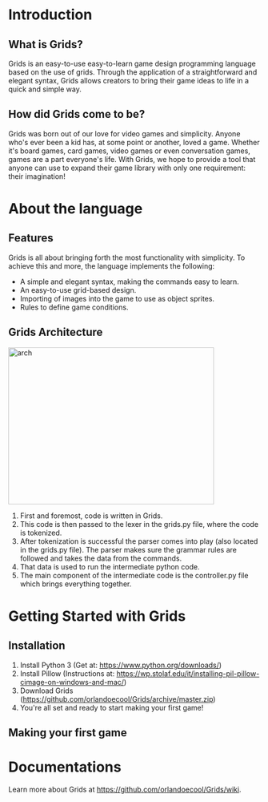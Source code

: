 
# Introduction

## What is Grids?
  Grids is an easy-to-use easy-to-learn game design programming language based on the use of grids. Through the application of a straightforward and elegant syntax, Grids allows creators to bring their game ideas to life in a quick and simple way.
  
## How did Grids come to be? 
  Grids was born out of our love for video games and simplicity. Anyone who's ever been a kid has, at some point or another, loved a game. Whether it's board games, card games, video games or even conversation games, games are a part everyone's life. With Grids, we hope to provide a tool that anyone can use to expand their game library with only one requirement: their imagination!
  
# About the language

## Features
  Grids is all about bringing forth the most functionality with simplicity. To achieve this and more, the language implements the following:
  
- A simple and elegant syntax, making the commands easy to learn.
- An easy-to-use grid-based design.
- Importing of images into the game to use as object sprites.
- Rules to define game conditions.

## Grids Architecture

<a data-flickr-embed="true"  href="https://www.flickr.com/photos/155153101@N04/39924120831/in/dateposted-public/" title="arch"><img src="https://farm5.staticflickr.com/4607/39924120831_d42d81dd3b.jpg" width="411" height="313" alt="arch"></a><script async src="//embedr.flickr.com/assets/client-code.js" charset="utf-8"></script>

1. First and foremost, code is written in Grids. 
2. This code is then passed to the lexer in the grids.py file, where the code is tokenized. 
3. After tokenization is successful the parser comes into play (also located in the grids.py file). The parser makes sure the grammar rules are followed and takes the data from the commands. 
4. That data is used to run the intermediate python code. 
5. The main component of the intermediate code is the controller.py file which brings everything together.

# Getting Started with Grids

## Installation

1. Install Python 3 (Get at: https://www.python.org/downloads/)
2. Install Pillow (Instructions at: https://wp.stolaf.edu/it/installing-pil-pillow-cimage-on-windows-and-mac/)
3. Download Grids (https://github.com/orlandoecool/Grids/archive/master.zip)
4. You're all set and ready to start making your first game!

## Making your first game



# Documentations
Learn more about Grids at https://github.com/orlandoecool/Grids/wiki.

